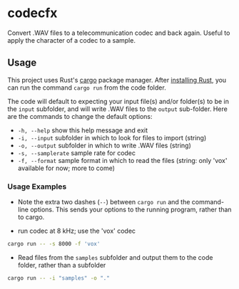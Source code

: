 # codecfx
Convert .WAV files to a telecommunication codec and back again. Useful to apply the character of a codec to a sample.

## Usage
This project uses Rust's [cargo](https://doc.rust-lang.org/book/ch01-03-hello-cargo.html) package manager. After [installing Rust](https://doc.rust-lang.org/book/ch01-01-installation.html#installation), you can run the command `cargo run` from the code folder. 

The code will default to expecting your input file(s) and/or folder(s) to be in the `input` subfolder, and will write .WAV files to the `output` sub-folder. Here are the commands to change the default options:
  - `-h, --help`        show this help message and exit
  - `-i, --input`       subfolder in which to look for files to import (string)
  - `-o, --output`      subfolder in which to write .WAV files (string)
  - `-s, --samplerate`  sample rate for codec
  - `-f, --format`      sample format in which to read the files (string: only 'vox' available for now; more to come)
<!--
  reading/writing .WAV files (int)
- `-S, --codec-sr`    sample rate for codec (int) -->

### Usage Examples
- Note the extra two dashes (`--`) between `cargo run` and the command-line options. This sends your options to the running program, rather than to cargo.

- run codec at 8 kHz; use the 'vox' codec 
```sh
cargo run -- -s 8000 -f 'vox'
```

- Read files from the `samples` subfolder and output them to the code folder, rather than a subfolder
```sh
cargo run -- -i "samples" -o "."
```

